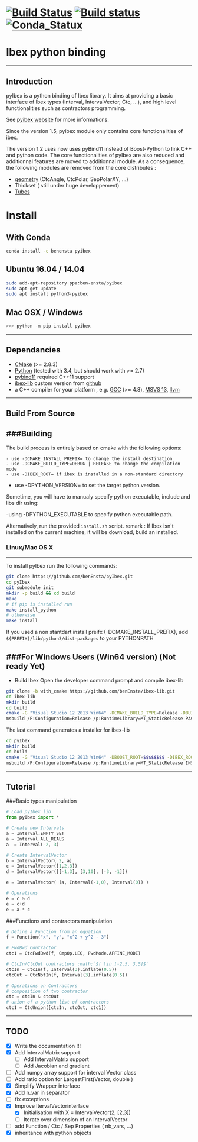 [![Build Status](https://travis-ci.org/benEnsta/pyIbex.svg?branch=master)](https://travis-ci.org/benEnsta/pyIbex)
[![Build status](https://ci.appveyor.com/api/projects/status/ughoj13u2rve6mw0?svg=true)](https://ci.appveyor.com/project/benEnsta/pyibex)
[![Conda_Statux](https://anaconda.org/benensta/pyibex/badges/installer/conda.svg)](https://ci.appveyor.com/project/benEnsta/pyibex)
==========================
Ibex python binding
==========================

--------------------------
Introduction
--------------------------
pyIbex is a python binding of Ibex library. It aims at providing a basic interface
of Ibex types (Interval, IntervalVector, Ctc, ...),  and high level functionalities such as
contractors programming.

See [pyibex website](http://www.ensta-bretagne.fr/desrochers/pyibex/) for more informations.

Since the version 1.5, pyibex module only contains core functionalities of ibex.

The version 1.2 uses now uses pyBind11 instead of Boost-Python to link C++ and python code.
The core functionalities of pyIbex are also reduced and additionnal features are moved to additionnal module.
As a consequence, the following modules are removed from the core distributes :
 + [geometry](https://github.com/benEnsta/ibex-geometry) (CtcAngle, CtcPolar, SepPolarXY, ...)
 + Thickset ( still under huge developpement)
 + [Tubes](https://github.com/SimonRohou/tube-lib)



# Install

## With Conda
```bash
conda install -c benensta pyibex
```


## Ubuntu 16.04 / 14.04
```bash
sudo add-apt-repository ppa:ben-ensta/pyibex
sudo apt-get update
sudo apt install python3-pyibex
```

## Mac OSX / Windows
```python
>>> python -m pip install pyibex
```

--------------------------
Dependancies
--------------------------

+ [CMake](http://www.cmake.org "CMake project page") (>= 2.8.3)
+ [Python](http://www.python.org "Python home page") (tested with 3.4, but should work with >= 2.7)
+ [pybind11](https://github.com/wjakob/pybind11) required C++11 support
+ [ibex-lib](http://www.ibex-lib.org/) custom version from [github](https://github.com/benEnsta/ibex-lib/tree/pyIbex_version_3)
+ a C++ compiler for your platform , e.g. [GCC](http://gcc.gnu.org "GCC home") (>= 4.8), [MSVS 13](https://www.visualstudio.com "Visual Studio 2014"), [llvm](http://llvm.org "llvm")


-----------------
Build From Source
-----------------

###Building
--------------------------------------

The build process is entirely based on cmake with the following options:

	- use -DCMAKE_INSTALL_PREFIX= to change the install destination
	- use -DCMAKE_BUILD_TYPE=DEBUG | RELEASE to change the compilation mode
	- use -DIBEX_ROOT= if ibex is installed in a non-standard directory
  - use -DPYTHON_VERSION= to set the target python version.

Sometime, you will have to manualy specify python executable, include and libs dir using:

  -using -DPYTHON_EXECUTABLE to specify python executable path.

Alternatively, run the provided `install.sh` script.
remark : If Ibex isn't installed on the current machine, it will be download, build an installed.


### Linux/Mac OS X
--------------------------------------

To install pyIbex run the following commands:
```bash
git clone https://github.com/benEnsta/pyIbex.git
cd pyIbex
git submodule init
mkdir -p build && cd build
make
# if pip is installed run
make install_python
# otherwise
make install
```
If you used a non stantdart install preifx (-DCMAKE_INSTALL_PREFIX),
add `${PREFIX}/lib/python3/dist-packages` to your PYTHONPATH

###For Windows Users (Win64 version) (Not ready Yet)
--------------------------------------
+ Build Ibex
  Open the developer command prompt and compile ibex-lib
```bash
git clone -b with_cmake https://github.com/benEnsta/ibex-lib.git
cd ibex-lib
mkdir build
cd build
cmake -G "Visual Studio 12 2013 Win64" -DCMAKE_BUILD_TYPE=Release -DBUILD_TESTS=OFF ../
msbuild /P:Configuration=Release /p:RuntimeLibrary=MT_StaticRelease PACKAGE.vcxproj
```

The last command generates a installer for ibex-lib
```bash
cd pyIbex
mkdir build
cd build
cmake -G "Visual Studio 12 2013 Win64" -DBOOST_ROOT=$$$$$$$$ -DIBEX_ROOT=$$$$$$$$ -DPYTHON_EXECUTABLE=$$$$$$$$ ../
msbuild /P:Configuration=Release /p:RuntimeLibrary=MT_StaticRelease INSTALL.vcxproj
```

--------------------------
Tutorial
--------------------------
###Basic types manipulation

```python
# Load pyIbex lib
from pyIbex import *

# Create new Intervals
a = Interval.EMPTY_SET
a = Interval.ALL_REALS
a  = Interval(-2, 3)

# Create IntervalVector
b = IntervalVector( 2, a)
c = IntervalVector([1,2,3])
d = IntervalVector([[-1,3], [3,10], [-3, -1]])

e = IntervalVector( (a, Interval(-1,0), Interval(0)) )

# Operations
e = c & d
e = c+d
e = a * c
```

###Functions and contractors manipulation
```python
# Define a Function from an equation
f = Function("x", "y", "x^2 + y^2 - 3")

# FwdBwd Contractor
ctc1 = CtcFwdBwd(f, CmpOp.LEQ, FwdMode.AFFINE_MODE)

# CtcIn/CtcOut contractors :math:`$f \in [-2.5, 3.5]$`
ctcIn = CtcIn(f, Interval(3).inflate(0.5))
ctcOut = CtcNotIn(f, Interval(3).inflate(0.5))

# Operations on Contractors
# composition of two contractor
ctc = ctcIn & ctcOut
# union of a python list of contractors
ctc1 = CtcUnion([ctcIn, ctcOut, ctc1])

```

--------------------------
TODO
--------------------------
- [X] Write the documentation !!!
- [X] Add IntervalMatrix support
	- [ ] Add IntervalMatrix support
	- [ ] Add Jacobian and gradient
- [ ] Add numpy array support for interval Vector class
- [ ] Add ratio option for LargestFirst(Vector, double )
- [X] Simplify Wrapper interface
- [X] Add n_var in separator
- [ ] fix exceptions
- [X] Improve ItervalVectorinterface
	- [X] Initialisation with X = IntervalVector(2, [2,3])
	- [ ] Iterate over dimension of an IntervalVector
- [ ] add Function / Ctc / Sep Properties ( nb_vars, ...)
- [X] inheritance with python objects
